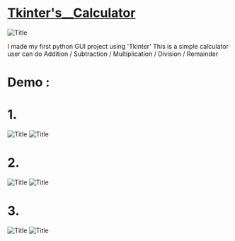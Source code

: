 # [Tkinter's__Calculator](https://github.com/ayushete2005/Tkinters__Calculator/)

![](images/Screenshot%20(371).png?raw=true "Title")

I made my first python GUI project using 'Tkinter' 
This is a simple calculator user can do Addition / Subtraction / Multiplication / Division / Remainder

# Demo : <br>
# 1.<br>
![](images/Screenshot%20(373).png?raw=true "Title")
![](images/Screenshot%20(374).png?raw=true "Title")
# 2.<br>
![](images/Screenshot%20(375).png?raw=true "Title")
![](images/Screenshot%20(376).png?raw=true "Title")
# 3.<br>
![](images/Screenshot%20(379).png?raw=true "Title")
![](images/Screenshot%20(380).png?raw=true "Title")
